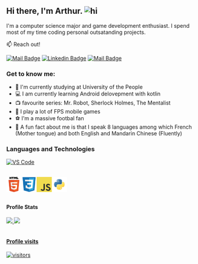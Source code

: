 <!--Simple Introductory message-->
## Hi there, I'm Arthur. <img src="https://user-images.githubusercontent.com/1303154/88677602-1635ba80-d120-11ea-84d8-d263ba5fc3c0.gif" width="28px" height="28px" alt="hi">

I'm a computer science major and game development enthusiast. I spend most of my time coding personal outsatanding projects. 

<!--Contacts and Socials-->
:mailbox: Reach out!

[![Mail Badge](https://img.shields.io/badge/-@Mr.Unicorn-e84393?style=flat&labelColor=e84393&logo=instagram&logoColor=white)](https://instagram.com/mister___unicorn) [![Linkedin Badge](https://img.shields.io/badge/-Arthur-0e76a8?style=flat&labelColor=0e76a8&logo=linkedin&logoColor=white)](https://www.linkedin.com/in/arthur-balibuno-737106131/) [![Mail Badge](https://img.shields.io/badge/-Mr.Unicorn-c0392b?style=flat&labelColor=c0392b&logo=gmail&logoColor=white)](mailto:elesthetico@gmail.com)

<!--Self introductory fun facts and hobbies-->
### Get to know me:
- :book: I'm currently studying at University of the People
- :computer: I am currently learning Android delovepment with kotlin
- :tv: favourite series: Mr. Robot, Sherlock Holmes, The Mentalist
- :iphone: I play a lot of FPS mobile games
- :soccer: I'm a massive footbal fan
- :mega: A fun fact about me is that I speak 8 languages among which French (Mother tongue) and both English and Mandarin Chinese (Fluently)

<!--Languages and technologies-->
### Languages and Technologies
[![VS Code](https://img.shields.io/badge/-VsCode-0e76a8?style=for-the-badge&labelColor=black&logo=visualstudiocode&logoColor=0e76a8)](#)

<br/>

<img align="left" alt="HTML5" width="40" src="https://raw.githubusercontent.com/github/explore/80688e429a7d4ef2fca1e82350fe8e3517d3494d/topics/html/html.png" />  
<img align="left" alt="CSS" width="40" src="https://raw.githubusercontent.com/devicons/devicon/master/icons/css3/css3-original.svg">  <img align="left" alt="JavaScript" width="40" src="https://raw.githubusercontent.com/github/explore/80688e429a7d4ef2fca1e82350fe8e3517d3494d/topics/javascript/javascript.png" /> <img align="left" alt="Visual Studio Code" width="40" src="https://raw.githubusercontent.com/github/explore/80688e429a7d4ef2fca1e82350fe8e3517d3494d/topics/python/python.png">

<br/>
<br/>
<br/>

<!--Profile Activity Statistics-->
#### Profile Stats
<div>
  <a href="https://github.com/Esthetico">
  <img height="180em" src="https://github-readme-stats.vercel.app/api?username=Esthetico&show&hide=prs,contribs,_icons=true&theme=chartreuse-dark&include_all_commits=true&count_private=true"/>
  <img height="180em" src="https://github-readme-stats.vercel.app/api/top-langs/?username=Esthetico&layout=compact&langs_count=6&theme=chartreuse-dark"/><br>
</div>

<br/>
  
<!--Displaying visitor count-->
#### Profile visits

![visitors](https://visitor-badge.glitch.me/badge?page_id=Esthetico.Esthetico)
